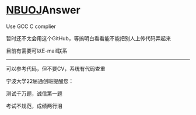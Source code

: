 # [NBUOJ](http://nbuoj.com/)Answer

Use GCC C complier

暂时还不太会用这个GitHub，等搞明白看看能不能把别人上传代码弄起来

目前有需要可以E-mail联系
***
可以参考代码，但不要CV，系统有代码查重

宁波大学22届通创班提醒您：

测试千万题，诚信第一题

考试不规范，成绩两行泪
